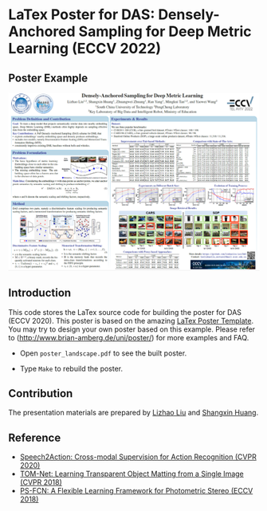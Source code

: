 # LaTex Poster for DAS: Densely-Anchored Sampling for Deep Metric Learning (ECCV 2022)

## Poster Example
<p align="center">
    <img src='images/sample.png' width="800" > <br>
</p>

## Introduction
This code stores the LaTex source code for building the poster for DAS (ECCV 2020). This poster is based on the amazing [LaTex Poster Template](http://www.brian-amberg.de/uni/poster/). You may try to design your own poster based on this example. Please refer to (http://www.brian-amberg.de/uni/poster/) for more examples and FAQ.

- Open `poster_landscape.pdf` to see the built poster.

- Type `Make` to rebuild the poster.

## Contribution
The presentation materials are prepared by [Lizhao Liu](https://github.com/lizhaoliu-Lec) and [Shangxin Huang](https://github.com/vtars).

## Reference
- [Speech2Action: Cross-modal Supervision for Action Recognition (CVPR 2020)](https://github.com/a-nagrani/CVPR2020_Poster)
- [TOM-Net: Learning Transparent Object Matting from a Single Image (CVPR 2018)](https://github.com/guanyingc/TOM-Net_Poster_LaTex)
- [PS-FCN: A Flexible Learning Framework for Photometric Stereo (ECCV 2018)](https://github.com/guanyingc/PS-FCN_Poster_LaTex)
